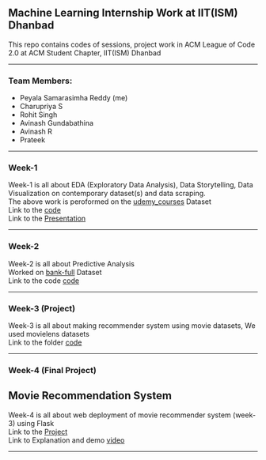 ## Machine Learning Internship Work at IIT(ISM) Dhanbad
This repo contains codes of sessions, project work in ACM League of Code 2.0 at ACM Student Chapter, IIT(ISM) Dhanbad
***
### Team Members:
- Peyala Samarasimha Reddy (me)
- Charupriya S
- Rohit Singh
- Avinash Gundabathina
- Avinash R
- Prateek
***
### Week-1
Week-1 is all about EDA (Exploratory Data Analysis), Data Storytelling, Data Visualization on
contemporary dataset(s) and data scraping.<br/>
The above work is peroformed on the [udemy_courses](https://github.com/samarsreddy/ACM-IIT-Machine-Learning-Internship/blob/master/Week-1%20Assignment/udemy_courses.csv) Dataset<br/>
Link to the [code](https://github.com/samarsreddy/ACM-IIT-Machine-Learning-Internship/blob/master/Week-1%20Assignment/Week%201%20assignment.ipynb)<br/>
Link to the [Presentation](https://github.com/samarsreddy/ACM-IIT-Machine-Learning-Internship/blob/master/Week-1%20Assignment/Week-1%20Assignment-1.pptx)
***
### Week-2 
Week-2 is all about Predictive Analysis <br/>
Worked on [bank-full](https://github.com/samarsreddy/ACM-IIT-Machine-Learning-Internship/blob/master/Week-2%20Assignment/bank-full.csv) Dataset<br/>
Link to the code [code](https://github.com/samarsreddy/ACM-IIT-Machine-Learning-Internship/blob/master/Week-2%20Assignment/Week-2%20Assignment.ipynb)
***
### Week-3 (Project)
Week-3 is all about making recommender system using movie datasets, We used movielens datasets<br/>
Link to the folder [code](https://github.com/samarsreddy/ACM-IIT-Machine-Learning-Internship/tree/master/Week-3%20Assignment)
***
### Week-4 (Final Project)
## Movie Recommendation System
Week-4 is all about web deployment of movie recommender system (week-3) using Flask<br/>
Link to the [Project](https://github.com/samarsreddy/ACM-IIT-Machine-Learning-Internship/tree/master/Week-4%20Final%20Project)<br/>
Link to Explanation and demo [video](https://github.com/samarsreddy/ACM-IIT-Machine-Learning-Internship/blob/master/Week-4%20Final%20Project/Movie%20Recommendation%20System%20App%20demo.mp4)
***
